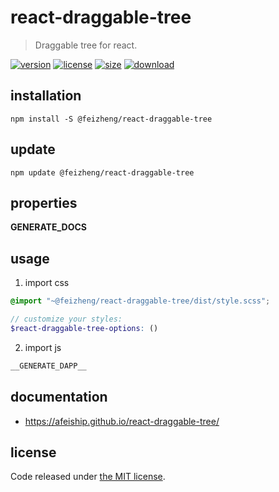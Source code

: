 # react-draggable-tree
> Draggable tree for react.

[![version][version-image]][version-url]
[![license][license-image]][license-url]
[![size][size-image]][size-url]
[![download][download-image]][download-url]

## installation
```shell
npm install -S @feizheng/react-draggable-tree
```

## update
```shell
npm update @feizheng/react-draggable-tree
```

## properties
__GENERATE_DOCS__

## usage
1. import css
  ```scss
  @import "~@feizheng/react-draggable-tree/dist/style.scss";

  // customize your styles:
  $react-draggable-tree-options: ()
  ```
2. import js
  ```js
__GENERATE_DAPP__
  ```

## documentation
- https://afeiship.github.io/react-draggable-tree/


## license
Code released under [the MIT license](https://github.com/afeiship/react-draggable-tree/blob/master/LICENSE.txt).

[version-image]: https://img.shields.io/npm/v/@feizheng/react-draggable-tree
[version-url]: https://npmjs.org/package/@feizheng/react-draggable-tree

[license-image]: https://img.shields.io/npm/l/@feizheng/react-draggable-tree
[license-url]: https://github.com/afeiship/react-draggable-tree/blob/master/LICENSE.txt

[size-image]: https://img.shields.io/bundlephobia/minzip/@feizheng/react-draggable-tree
[size-url]: https://github.com/afeiship/react-draggable-tree/blob/master/dist/react-draggable-tree.min.js

[download-image]: https://img.shields.io/npm/dm/@feizheng/react-draggable-tree
[download-url]: https://www.npmjs.com/package/@feizheng/react-draggable-tree
